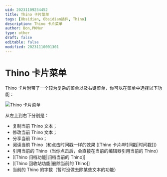```yaml
---
uid: 20231109234452
title: Thino 卡片菜单
tags: [Obsidian, Obsidian插件, Thino]
description: Thino 卡片菜单
author: Bon,PKMer
type: other
draft: false
editable: false
modified: 20231110001301
---
```


# Thino 卡片菜单

Thino 卡片附带了一个较为复杂的菜单以及右键菜单，你可以在菜单中选择以下功能：

![Thino 卡片菜单](https://cdn.pkmer.cn/images/Pasted%20image%2020231109223741.png!pkmer)

从左上到右下分别是：

- 复制当前 Thino 文本；
- 修改当前 Thino 文本；
- 分享当前 Thino；
- 阅读当前 Thino（和点击时间戳一样的效果 [[Thino 卡片#时间戳|时间戳]]）
- 引用当前的 Thino（当你点击后，会直接在当前的编辑器引用当前的 Thino）
- [[Thino 归档功能|归档当前的 Thino]]
- [[Thino 回收站功能|删除当前的 Thino]]
- 当前的 Thino 的字数（暂时没做去除某些文本的功能）

